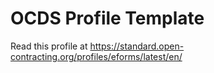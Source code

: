 # OCDS Profile Template

Read this profile at <https://standard.open-contracting.org/profiles/eforms/latest/en/>